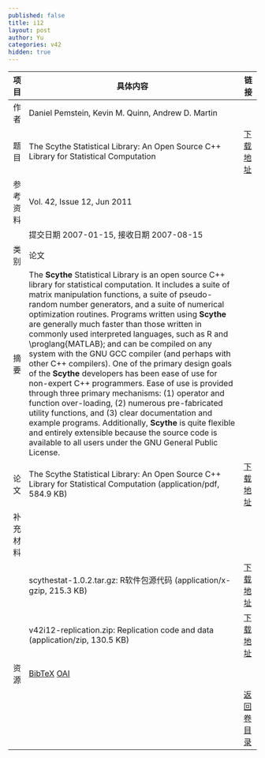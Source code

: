 ```yaml
---
published: false
title: i12
layout: post
author: Yu
categories: v42
hidden: true
---
```


| 项目 | 具体内容 | 链接 |
|---:|---|---|
| 作者 | Daniel Pemstein, Kevin M. Quinn, Andrew D. Martin| |
| 题目 |The Scythe Statistical Library: An Open Source C++ Library for Statistical Computation | [下载地址](http://www.jstatsoft.org/v42/i12/paper) |
| 参考资料 |Vol. 42, Issue 12, Jun 2011 | |
| | 提交日期 2007-01-15, 接收日期 2007-08-15| | 
| 类别 | 论文| |
| 摘要 | The <b>Scythe</b> Statistical Library is an open source C++ library for statistical computation. It includes a suite of matrix manipulation functions, a suite of pseudo-random number generators, and a suite of numerical optimization routines. Programs written using <b>Scythe</b> are generally much faster than those written in commonly used interpreted languages, such as R and \proglang{MATLAB}; and can be compiled on any system with the GNU GCC compiler (and perhaps with other C++ compilers). One of the primary design goals of the <b>Scythe</b> developers has been ease of use for non-expert C++ programmers. Ease of use is provided through three primary mechanisms: (1) operator and function over-loading, (2) numerous pre-fabricated utility functions, and (3) clear documentation and example programs. Additionally, <b>Scythe</b> is quite flexible and entirely extensible because the source code is available to all users under the GNU General Public License.| |
| 论文 | The Scythe Statistical Library: An Open Source C++ Library for Statistical Computation  (application/pdf, 584.9 KB)| [下载地址](http://www.jstatsoft.org/v42/i12/paper) |
| 补充材料 | | |
| |scythestat-1.0.2.tar.gz: R软件包源代码  (application/x-gzip, 215.3 KB)|  [下载地址](http://www.jstatsoft.org/v42/i12/supp/1) |
| |v42i12-replication.zip:  Replication code and data  (application/zip, 130.5 KB)|  [下载地址](http://www.jstatsoft.org/v42/i12/supp/2) |
| 资源 | [BibTeX](http://www.jstatsoft.org/v42/i12/bibtex) [OAI](http://www.jstatsoft.org/oai?verb=GetRecord&identifier=oai.jstatsoft/v42/i12&prefix=oai_dc)| |
| |  | [返回卷目录]({{site.baseurl}}/volume/v42.html) |